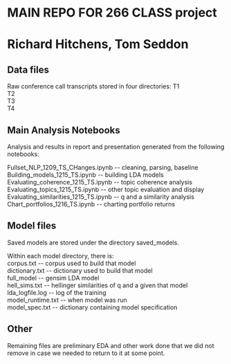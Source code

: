 # MAIN REPO FOR 266 CLASS project
#
# Richard Hitchens, Tom Seddon

Data files
----------
Raw conference call transcripts stored in four directories:
T1  
T2  
T3  
T4  


Main Analysis Notebooks  
-----------------------  
Analysis and results in report and presentation generated from the following
notebooks:  

Fullset_NLP_1209_TS_CHanges.ipynb       -- cleaning, parsing, baseline
Building_models_1215_TS.ipynb           -- building LDA models
Evaluating_coherence_1215_TS.ipynb      -- topic coherence analysis
Evaluating_topics_1215_TS.ipynb         -- other topic evaluation and display
Evaluating_similarities_1215_TS.ipynb   -- q and a similarity analysis
Chart_portfolios_1216_TS.ipynb          -- charting portfolio returns


Model files
-----------
Saved models are stored under the directory saved_models.  

Within each model directory, there is:  
corpus.txt          -- corpus used to build that model  
dictionary.txt      -- dictionary used to build that model  
full_model          -- gensim LDA model  
hell_sims.txt       -- hellinger similarities of q and a given that model  
lda_logfile.log     -- log of the training  
model_runtime.txt   -- when model was run  
model_spec.txt      -- dictionary containing model specification  


Other  
-----  
Remaining files are preliminary EDA and other work done that we did not remove
in case we needed to return to it at some point.  
